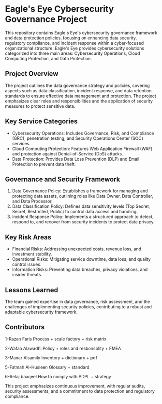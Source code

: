 # Eagle's Eye Cybersecurity Governance Project

This repository contains Eagle's Eye's cybersecurity governance framework and data protection policies, focusing on enhancing data security, regulatory compliance, and incident response within a cyber-focused organizational structure. Eagle's Eye provides cybersecurity solutions categorized into three main areas: Cybersecurity Operations, Cloud Computing Protection, and Data Protection.

## Project Overview
The project outlines the data governance strategy and policies, covering aspects such as data classification, incident response, and data retention standards to ensure effective data management and protection. The project emphasizes clear roles and responsibilities and the application of security measures to protect sensitive data.

## Key Service Categories
- Cybersecurity Operations: Includes Governance, Risk, and Compliance (GRC), penetration testing, and Security Operations Center (SOC) services.
- Cloud Computing Protection: Features Web Application Firewall (WAF) and protection against Denial-of-Service (DoS) attacks.
- Data Protection: Provides Data Loss Prevention (DLP) and Email Protection to prevent data theft.

## Governance and Security Framework
1. Data Governance Policy: Establishes a framework for managing and protecting data assets, outlining roles like Data Owner, Data Controller, and Data Processor.
2. Data Classification Policy: Defines data sensitivity levels (Top Secret, Secret, Restricted, Public) to control data access and handling.
3. Incident Response Policy: Implements a structured approach to detect, respond to, and recover from security incidents to protect data privacy.

## Key Risk Areas
- Financial Risks: Addressing unexpected costs, revenue loss, and investment stability.
- Operational Risks: Mitigating service downtime, data loss, and quality control issues.
- Information Risks: Preventing data breaches, privacy violations, and insider threats.

## Lessons Learned
The team gained expertise in data governance, risk assessment, and the challenges of implementing security policies, contributing to a robust and adaptable cybersecurity framework.

## Contributors
1-Razan Faris
Process + scale factory + risk matrix

2-Wafaa Alawadhi
Policy + roles and resbonsblity + FMEA

3-Manar Alsamily
Inventory + dictionary + pdf

5-Fatmah Al-Husieen
Glossary + standard

6-Retaj baaqeel
How to comply with PDPL + strategy

This project emphasizes continuous improvement, with regular audits, security assessments, and a commitment to data protection and regulatory compliance.
